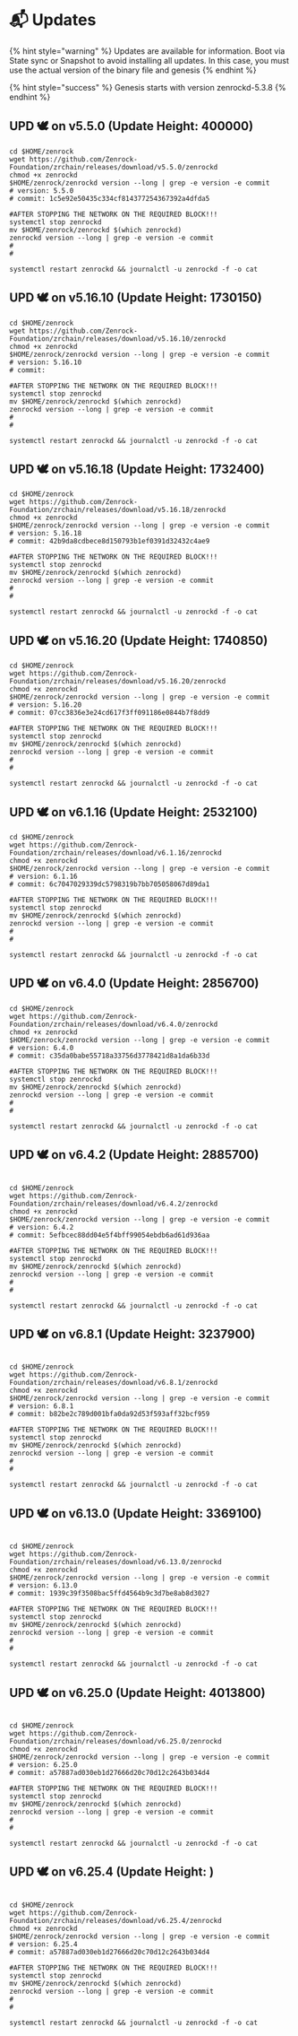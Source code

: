 # 📬 Updates

{% hint style="warning" %}
Updates are available for information. Boot via State sync or Snapshot to avoid installing all updates. In this case, you must use the actual version of the binary file and genesis
{% endhint %}

{% hint style="success" %}
Genesis starts with version zenrockd-5.3.8
{% endhint %}

## UPD 🕊 on v5.5.0 (Update Height: 400000)

```shell
cd $HOME/zenrock
wget https://github.com/Zenrock-Foundation/zrchain/releases/download/v5.5.0/zenrockd
chmod +x zenrockd
$HOME/zenrock/zenrockd version --long | grep -e version -e commit
# version: 5.5.0
# commit: 1c5e92e50435c334cf814377254367392a4dfda5

#AFTER STOPPING THE NETWORK ON THE REQUIRED BLOCK!!!
systemctl stop zenrockd
mv $HOME/zenrock/zenrockd $(which zenrockd)
zenrockd version --long | grep -e version -e commit
#
#

systemctl restart zenrockd && journalctl -u zenrockd -f -o cat
```

## UPD 🕊 on v5.16.10 (Update Height: 1730150)

```shell
cd $HOME/zenrock
wget https://github.com/Zenrock-Foundation/zrchain/releases/download/v5.16.10/zenrockd
chmod +x zenrockd
$HOME/zenrock/zenrockd version --long | grep -e version -e commit
# version: 5.16.10
# commit: 

#AFTER STOPPING THE NETWORK ON THE REQUIRED BLOCK!!!
systemctl stop zenrockd
mv $HOME/zenrock/zenrockd $(which zenrockd)
zenrockd version --long | grep -e version -e commit
#
#

systemctl restart zenrockd && journalctl -u zenrockd -f -o cat
```

## UPD 🕊 on v5.16.18 (Update Height: 1732400)

```shell
cd $HOME/zenrock
wget https://github.com/Zenrock-Foundation/zrchain/releases/download/v5.16.18/zenrockd
chmod +x zenrockd
$HOME/zenrock/zenrockd version --long | grep -e version -e commit
# version: 5.16.18
# commit: 42b9da8cdbece8d150793b1ef0391d32432c4ae9

#AFTER STOPPING THE NETWORK ON THE REQUIRED BLOCK!!!
systemctl stop zenrockd
mv $HOME/zenrock/zenrockd $(which zenrockd)
zenrockd version --long | grep -e version -e commit
#
#

systemctl restart zenrockd && journalctl -u zenrockd -f -o cat
```

## UPD 🕊 on v5.16.20 (Update Height: 1740850)

```shell
cd $HOME/zenrock
wget https://github.com/Zenrock-Foundation/zrchain/releases/download/v5.16.20/zenrockd
chmod +x zenrockd
$HOME/zenrock/zenrockd version --long | grep -e version -e commit
# version: 5.16.20
# commit: 07cc3836e3e24cd617f3ff091186e0844b7f8dd9

#AFTER STOPPING THE NETWORK ON THE REQUIRED BLOCK!!!
systemctl stop zenrockd
mv $HOME/zenrock/zenrockd $(which zenrockd)
zenrockd version --long | grep -e version -e commit
#
#

systemctl restart zenrockd && journalctl -u zenrockd -f -o cat
```

## UPD 🕊 on v6.1.16 (Update Height: 2532100)

```shell
cd $HOME/zenrock
wget https://github.com/Zenrock-Foundation/zrchain/releases/download/v6.1.16/zenrockd
chmod +x zenrockd
$HOME/zenrock/zenrockd version --long | grep -e version -e commit
# version: 6.1.16
# commit: 6c7047029339dc5798319b7bb705058067d89da1

#AFTER STOPPING THE NETWORK ON THE REQUIRED BLOCK!!!
systemctl stop zenrockd
mv $HOME/zenrock/zenrockd $(which zenrockd)
zenrockd version --long | grep -e version -e commit
#
#

systemctl restart zenrockd && journalctl -u zenrockd -f -o cat
```

## UPD 🕊 on v6.4.0 (Update Height: 2856700)

```shell
cd $HOME/zenrock
wget https://github.com/Zenrock-Foundation/zrchain/releases/download/v6.4.0/zenrockd
chmod +x zenrockd
$HOME/zenrock/zenrockd version --long | grep -e version -e commit
# version: 6.4.0
# commit: c35da0babe55718a33756d3778421d8a1da6b33d

#AFTER STOPPING THE NETWORK ON THE REQUIRED BLOCK!!!
systemctl stop zenrockd
mv $HOME/zenrock/zenrockd $(which zenrockd)
zenrockd version --long | grep -e version -e commit
#
#

systemctl restart zenrockd && journalctl -u zenrockd -f -o cat
```

## UPD 🕊 on v6.4.2 (Update Height: 2885700)

```shell

cd $HOME/zenrock
wget https://github.com/Zenrock-Foundation/zrchain/releases/download/v6.4.2/zenrockd
chmod +x zenrockd
$HOME/zenrock/zenrockd version --long | grep -e version -e commit
# version: 6.4.2
# commit: 5efbcec88dd04e5f4bff99054ebdb6ad61d936aa

#AFTER STOPPING THE NETWORK ON THE REQUIRED BLOCK!!!
systemctl stop zenrockd
mv $HOME/zenrock/zenrockd $(which zenrockd)
zenrockd version --long | grep -e version -e commit
#
#

systemctl restart zenrockd && journalctl -u zenrockd -f -o cat
```

## UPD 🕊 on v6.8.1 (Update Height: 3237900)

```shell

cd $HOME/zenrock
wget https://github.com/Zenrock-Foundation/zrchain/releases/download/v6.8.1/zenrockd
chmod +x zenrockd
$HOME/zenrock/zenrockd version --long | grep -e version -e commit
# version: 6.8.1
# commit: b82be2c789d001bfa0da92d53f593aff32bcf959

#AFTER STOPPING THE NETWORK ON THE REQUIRED BLOCK!!!
systemctl stop zenrockd
mv $HOME/zenrock/zenrockd $(which zenrockd)
zenrockd version --long | grep -e version -e commit
#
#

systemctl restart zenrockd && journalctl -u zenrockd -f -o cat
```

## UPD 🕊 on v6.13.0 (Update Height: 3369100)

```shell

cd $HOME/zenrock
wget https://github.com/Zenrock-Foundation/zrchain/releases/download/v6.13.0/zenrockd
chmod +x zenrockd
$HOME/zenrock/zenrockd version --long | grep -e version -e commit
# version: 6.13.0
# commit: 1939c39f3508bac5ffd4564b9c3d7be8ab8d3027

#AFTER STOPPING THE NETWORK ON THE REQUIRED BLOCK!!!
systemctl stop zenrockd
mv $HOME/zenrock/zenrockd $(which zenrockd)
zenrockd version --long | grep -e version -e commit
#
#

systemctl restart zenrockd && journalctl -u zenrockd -f -o cat
```

## UPD 🕊 on v6.25.0 (Update Height: 4013800)

```shell

cd $HOME/zenrock
wget https://github.com/Zenrock-Foundation/zrchain/releases/download/v6.25.0/zenrockd
chmod +x zenrockd
$HOME/zenrock/zenrockd version --long | grep -e version -e commit
# version: 6.25.0
# commit: a57887ad030eb1d27666d20c70d12c2643b034d4

#AFTER STOPPING THE NETWORK ON THE REQUIRED BLOCK!!!
systemctl stop zenrockd
mv $HOME/zenrock/zenrockd $(which zenrockd)
zenrockd version --long | grep -e version -e commit
#
#

systemctl restart zenrockd && journalctl -u zenrockd -f -o cat
```

## UPD 🕊 on v6.25.4 (Update Height: )

```shell

cd $HOME/zenrock
wget https://github.com/Zenrock-Foundation/zrchain/releases/download/v6.25.4/zenrockd
chmod +x zenrockd
$HOME/zenrock/zenrockd version --long | grep -e version -e commit
# version: 6.25.4
# commit: a57887ad030eb1d27666d20c70d12c2643b034d4

#AFTER STOPPING THE NETWORK ON THE REQUIRED BLOCK!!!
systemctl stop zenrockd
mv $HOME/zenrock/zenrockd $(which zenrockd)
zenrockd version --long | grep -e version -e commit
#
#

systemctl restart zenrockd && journalctl -u zenrockd -f -o cat
```
